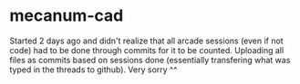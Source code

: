 # mecanum-cad
Started 2 days ago and didn't realize that all arcade sessions (even if not code) had to be done through commits for it to be counted. Uploading all files as commits based on sessions done (essentially transfering what was typed in the threads to github). Very sorry ^^
